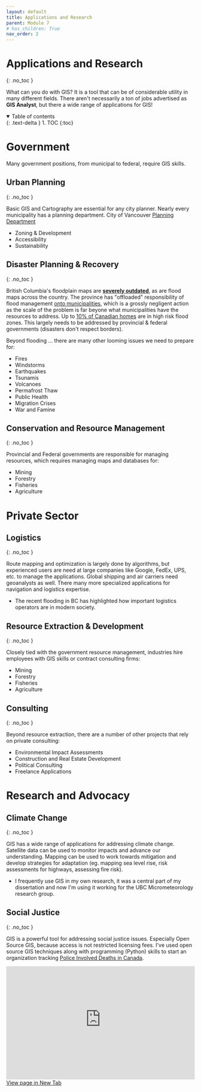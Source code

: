 ```yaml
---
layout: default
title: Applications and Research
parent: Module 7
# has_children: True
nav_order: 2
---
```


# Applications and Research
{: .no_toc }

What can you do with GIS?  It is a tool that can be of considerable utility in many different fields.  There aren't necessarily a ton of jobs advertised as **GIS Analyst**, but there a wide range of applications for GIS!

<details open markdown="block">
  <summary>
    Table of contents
  </summary>
  {: .text-delta }
1. TOC
{:toc}
</details>
 
# Government

Many government positions, from municipal to federal, require GIS skills.

## Urban Planning
{: .no_toc }

Basic GIS and Cartography are essential for any city planner.  Nearly every municipality has a planning department.   City of Vancouver [Planning Department](https://vancouver.ca/home-property-development/planning-zoning-development.aspx) 

- Zoning & Development
- Accessibility 
- Sustainability

## Disaster Planning & Recovery
{: .no_toc }

British Columbia's floodplain maps are [**severely outdated**](https://www2.gov.bc.ca/gov/content/environment/air-land-water/water/drought-flooding-dikes-dams/integrated-flood-hazard-management/flood-hazard-land-use-management/floodplain-mapping/floodplain-maps-by-region), as are flood maps across the country.  The province has "offloaded" responsibility of flood management [onto municipalities](https://youtu.be/o6ktS3Ex4TU), which is a grossly negligent action as the scale of the problem is far beyone what municipalities have the resources to address.  Up to [10% of Canadian homes](https://www.cbc.ca/news/canada/marketplace-home-insurance-1.6262386) are in high risk flood zones.  This largely needs to be addressed by provincial & federal governments (disasters don't respect borders).

Beyond flooding ... there are many other looming issues we need to prepare for:

- Fires
- Windstorms
- Earthquakes
- Tsunamis
- Volcanoes
- Permafrost Thaw
- Public Health
- Migration Crises
- War and Famine

## Conservation and Resource Management
{: .no_toc }

Provincial and Federal governments are responsible for managing resources, which requires managing maps and databases for:

- Mining
- Forestry
- Fisheries
- Agriculture

# Private Sector

## Logistics
{: .no_toc }

Route mapping and optimization is largely done by algorithms, but experienced users are need at large companies like Google, FedEx, UPS, etc. to manage the applications.  Global shipping and air carriers need geoanalysts as well.  There many more specialized applications for navigation and logistics expertise.

- The recent flooding in BC has highlighted how important logistics operators are in modern society.

## Resource Extraction & Development
{: .no_toc }

Closely tied with the government resource management, industries hire employees with GIS skills or contract consulting firms:

- Mining
- Forestry
- Fisheries
- Agriculture

## Consulting
{: .no_toc }

Beyond resource extraction, there are a number of other projects that rely on private consulting:

- Environmental Impact Assessments
- Construction and Real Estate Development
- Political Consulting
- Freelance Applications

# Research and Advocacy

## Climate Change
{: .no_toc }

GIS has a wide range of applications for addressing climate change.  Satellite data can be used to monitor impacts and advance our understanding.  Mapping can be used to work towards mitigation and develop strategies for adaptation (eg. mapping sea level rise, risk assessments for highways, assessing fire risk).

* I frequently use GIS in my own research, it was a central part of my dissertation and now I'm using it working for the UBC Micrometeorology research group.

## Social Justice
{: .no_toc }

GIS is a powerful tool for addressing social justice issues.  Especially Open Source GIS, because access is not restricted licensing fees.  I've used open source GIS techniques along with programming (Python) skills to start an organization tracking [Police Involved Deaths in Canada](https://police-involved-deaths-ca.github.io/Data/).


<div style="overflow: hidden;
  padding-top: 60%;
  position: relative">
  <iframe src="https://police-involved-deaths-ca.github.io/Data/" title="Processes" scrolling="yes" frameborder="0"
    style="border: 0;
   height: 100%;
   left: 0;
   position: absolute;
   top: 0;
   width: 100%;">
   <p>Your browser does not support iframes.</p>
 </iframe>
</div>
<a href="https://police-involved-deaths-ca.github.io/Data/" target="_blank">View page in New Tab</a>
